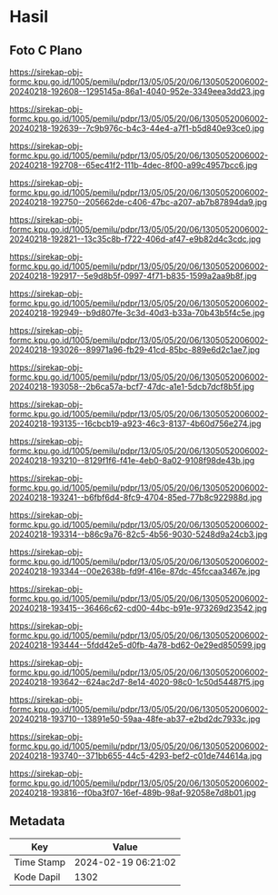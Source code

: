 # Hasil

## Foto C Plano

https://sirekap-obj-formc.kpu.go.id/1005/pemilu/pdpr/13/05/05/20/06/1305052006002-20240218-192608--1295145a-86a1-4040-952e-3349eea3dd23.jpg

https://sirekap-obj-formc.kpu.go.id/1005/pemilu/pdpr/13/05/05/20/06/1305052006002-20240218-192639--7c9b976c-b4c3-44e4-a7f1-b5d840e93ce0.jpg

https://sirekap-obj-formc.kpu.go.id/1005/pemilu/pdpr/13/05/05/20/06/1305052006002-20240218-192708--65ec41f2-111b-4dec-8f00-a99c4957bcc6.jpg

https://sirekap-obj-formc.kpu.go.id/1005/pemilu/pdpr/13/05/05/20/06/1305052006002-20240218-192750--205662de-c406-47bc-a207-ab7b87894da9.jpg

https://sirekap-obj-formc.kpu.go.id/1005/pemilu/pdpr/13/05/05/20/06/1305052006002-20240218-192821--13c35c8b-f722-406d-af47-e9b82d4c3cdc.jpg

https://sirekap-obj-formc.kpu.go.id/1005/pemilu/pdpr/13/05/05/20/06/1305052006002-20240218-192917--5e9d8b5f-0997-4f71-b835-1599a2aa9b8f.jpg

https://sirekap-obj-formc.kpu.go.id/1005/pemilu/pdpr/13/05/05/20/06/1305052006002-20240218-192949--b9d807fe-3c3d-40d3-b33a-70b43b5f4c5e.jpg

https://sirekap-obj-formc.kpu.go.id/1005/pemilu/pdpr/13/05/05/20/06/1305052006002-20240218-193026--89971a96-fb29-41cd-85bc-889e6d2c1ae7.jpg

https://sirekap-obj-formc.kpu.go.id/1005/pemilu/pdpr/13/05/05/20/06/1305052006002-20240218-193058--2b6ca57a-bcf7-47dc-a1e1-5dcb7dcf8b5f.jpg

https://sirekap-obj-formc.kpu.go.id/1005/pemilu/pdpr/13/05/05/20/06/1305052006002-20240218-193135--16cbcb19-a923-46c3-8137-4b60d756e274.jpg

https://sirekap-obj-formc.kpu.go.id/1005/pemilu/pdpr/13/05/05/20/06/1305052006002-20240218-193210--8129f1f6-f41e-4eb0-8a02-9108f98de43b.jpg

https://sirekap-obj-formc.kpu.go.id/1005/pemilu/pdpr/13/05/05/20/06/1305052006002-20240218-193241--b6fbf6d4-8fc9-4704-85ed-77b8c922988d.jpg

https://sirekap-obj-formc.kpu.go.id/1005/pemilu/pdpr/13/05/05/20/06/1305052006002-20240218-193314--b86c9a76-82c5-4b56-9030-5248d9a24cb3.jpg

https://sirekap-obj-formc.kpu.go.id/1005/pemilu/pdpr/13/05/05/20/06/1305052006002-20240218-193344--00e2638b-fd9f-416e-87dc-45fccaa3467e.jpg

https://sirekap-obj-formc.kpu.go.id/1005/pemilu/pdpr/13/05/05/20/06/1305052006002-20240218-193415--36466c62-cd00-44bc-b91e-973269d23542.jpg

https://sirekap-obj-formc.kpu.go.id/1005/pemilu/pdpr/13/05/05/20/06/1305052006002-20240218-193444--5fdd42e5-d0fb-4a78-bd62-0e29ed850599.jpg

https://sirekap-obj-formc.kpu.go.id/1005/pemilu/pdpr/13/05/05/20/06/1305052006002-20240218-193642--624ac2d7-8e14-4020-98c0-1c50d54487f5.jpg

https://sirekap-obj-formc.kpu.go.id/1005/pemilu/pdpr/13/05/05/20/06/1305052006002-20240218-193710--13891e50-59aa-48fe-ab37-e2bd2dc7933c.jpg

https://sirekap-obj-formc.kpu.go.id/1005/pemilu/pdpr/13/05/05/20/06/1305052006002-20240218-193740--371bb655-44c5-4293-bef2-c01de744614a.jpg

https://sirekap-obj-formc.kpu.go.id/1005/pemilu/pdpr/13/05/05/20/06/1305052006002-20240218-193816--f0ba3f07-16ef-489b-98af-92058e7d8b01.jpg


## Metadata

| Key        | Value               |
| ---------- | ------------------- |
| Time Stamp | 2024-02-19 06:21:02 |
| Kode Dapil | 1302                |



